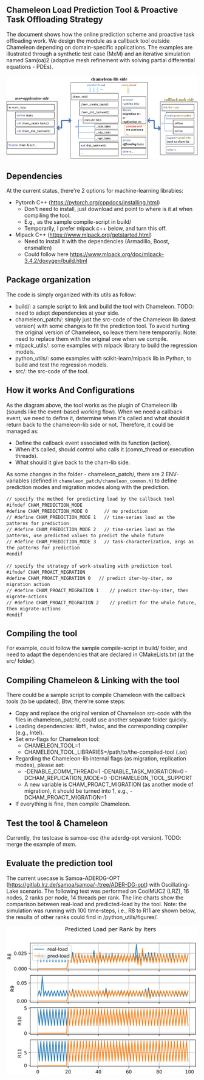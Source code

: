 ## Chameleon Load Prediction Tool & Proactive Task Offloading Strategy
The document shows how the online prediction scheme and proactive task offloading work. We design the module as a callback tool outside Chameleon depending on domain-specific applications. The examples are illustrated through a synthetic test case (MxM) and an iterative simulation named Sam(oa)2 (adaptive mesh refinement with solving partial differential equations - PDEs).
<p align="left">
  <img src="./figures/cham-tool-workflow.png" alt="The working flow of the prediction model" width="700">
</p>

## Dependencies
At the current status, there're 2 options for machine-learning librabies:
* Pytorch C++ (https://pytorch.org/cppdocs/installing.html)
  * Don't need to install, just download and point to where is it at when compiling the tool.
  * E.g., as the sample compile-script in build/
  * Temporarily, I prefer mlpack c++ below, and turn this off.
* Mlpack C++ (https://www.mlpack.org/getstarted.html)
  * Need to install it with the dependencies (Armadillo, Boost, ensmallen)
  * Could follow here https://www.mlpack.org/doc/mlpack-3.4.2/doxygen/build.html

## Package organization
The code is simply organized with its utils as follow:
* build/: a sample script to link and build the tool with Chameleon. TODO: need to adapt dependencies at your side.
* chameleon_patch/: simply just the src-code of the Chameleon lib (latest version) with some changes to fit the prediction tool. To avoid hurting the original version of Chameleon, so leave them here temporarily. Note: need to replace them with the original one when we compile.
* mlpack_utils/: some examples with mlpack library to build the regression models.
* python_utils/: some examples with scikit-learn/mlpack lib in Python, to build and test the regression models.
* src/: the src-code of the tool.

## How it works And Configurations
As the diagram above, the tool works as the plugin of Chameleon lib (sounds like the event-based working flow). When we need a callback event, we need to define it, determine when it's called and what should it return back to the chameleon-lib side or not. Therefore, it could be managed as:
* Define the callback event associated with its function (action).
* When it's called, should control who calls it (comm_thread or execution threads).
* What should it give back to the cham-lib side.

As some changes in the folder - chameleon_patch/, there are 2 ENV-variables (defined in `chameleon_patch/chameleon_common.h`) to define prediction modes and migration modes along with the prediction.
``` CXX
// specify the method for predicting load by the callback tool
#ifndef CHAM_PREDICTION_MODE
#define CHAM_PREDICTION_MODE 0      // no prediction
// #define CHAM_PREDICTION_MODE 1   // time-series load as the patterns for prediction
// #define CHAM_PREDICTION_MODE 2   // time-series load as the patterns, use predicted values to predict the whole future
// #define CHAM_PREDICTION_MODE 3   // task-characterization, args as the patterns for prediction
#endif

// specify the strategy of work-stealing with prediction tool
#ifndef CHAM_PROACT_MIGRATION
#define CHAM_PROACT_MIGRATION 0   // predict iter-by-iter, no migration action
// #define CHAM_PROACT_MIGRATION 1    // predict iter-by-iter, then migrate-actions 
// #define CHAM_PROACT_MIGRATION 2    // predict for the whole future, then migrate-actions
#endif
```

## Compiling the tool
For example, could follow the sample compile-script in build/ folder, and need to adapt the dependencies that are declared in CMakeLists.txt (at the src/ folder).

## Compiling Chameleon & Linking with the tool
There could be a sample script to compile Chameleon with the callback tools (to be updated). Btw, there're some steps:
* Copy and replace the original version of Chameleon src-code with the files in chameleon_patch/, could use another separate folder quickly.
* Loading dependencies: libffi, hwloc, and the corresponding compiler (e.g., Intel).
* Set env-flags for Chameleon tool:
  * CHAMELEON_TOOL=1
  * CHAMELEON_TOOL_LIBRARIES=/path/to/the-compiled-tool (.so)
* Regarding the Chameleon-lib internal flags (as migration, replication modes), please set:
  * -DENABLE_COMM_THREAD=1 -DENABLE_TASK_MIGRATION=0 -DCHAM_REPLICATION_MODE=0 -DCHAMELEON_TOOL_SUPPORT
  * A new variable is CHAM_PROACT_MIGRATION (as another mode of migration), it should be turned into 1, e.g., -DCHAM_PROACT_MIGRATION=1
* If everything is fine, then compile Chameleon.

## Test the tool & Chameleon
Currently, the testcase is samoa-osc (the aderdg-opt version). TODO: merge the example of mxm.

## Evaluate the prediction tool
The current usecase is Samoa-ADERDG-OPT (https://gitlab.lrz.de/samoa/samoa/-/tree/ADER-DG-opt) with Oscillating-Lake scenario. The following test was performed on CoolMUC2 (LRZ), 16 nodes, 2 ranks per node, 14 threads per rank. The line charts show the comparison between real-load and predicted-load by the tool. Note: the simulation was running with 100 time-steps, i.e., R8 to R11 are shown below, the results of other ranks could find in /python_utils/figures/.
<p align="left">
  <img src="./figures/osc_samoa_pred_load.png" alt="Predicted load with real load" width="700">
</p>